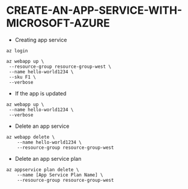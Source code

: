 # CREATE-AN-APP-SERVICE-WITH-MICROSOFT-AZURE

* Creating app service
```
az login
```

```
az webapp up \
 --resource-group resource-group-west \
 --name hello-world1234 \
 --sku F1 \
 --verbose
```

* If the app is updated
```
az webapp up \
 --name hello-world1234 \
 --verbose
```

* Delete an app service
```
az webapp delete \
    --name hello-world1234 \
    --resource-group resource-group-west
```

* Delete an app service plan
```
az appservice plan delete \
    --name [App Service Plan Name] \
    --resource-group resource-group-west
```
